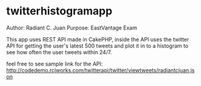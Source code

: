 # twitterhistogramapp

Author: Radiant C. Juan
Purpose: EastVantage Exam

This app uses REST API made in CakePHP, inside the API uses the twitter API for getting the user's latest 500 tweets and plot it in to a histogram to see how often the user tweets within 24/7.

feel free to see sample link for the API:
http://codedemo.rcjworks.com/twitterapi/twitter/viewtweets/radiantcjuan.json